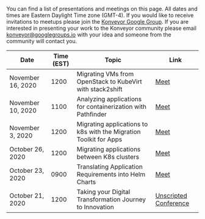 You can find a list of presentations and meetings on this page. All dates and times are Eastern Daylight Time zone (GMT-4). If you would like to receive invitations to meetups please join the [Konveyor Google Group](https://groups.google.com/g/konveyorio). If you are interested in presenting your work to the Konveyor community please email [konveyor@googlegroups.io](mailto:konveyor@googlegroups.io) with your idea and someone from the community will contact you.


| Date               |     Time (EST)  |  Topic    |   Link    | 
| ------------------ | --------------- |-----------|-----------|
| November 16, 2020  | 1200            | Migrating VMs from OpenStack to KubeVirt with stack2shift | [Meet](https://meet.google.com/rcy-fqcg-pvs?hs=122&authuser=0) |
| November 10, 2020  | 1100            | Analyzing applications for containerization with Pathfinder | [Meet](https://meet.google.com/jke-hvsy-jyk?hs=122&authuser=0)
| November 3, 2020   | 1200            | Migrating applications to k8s with the Migration Toolkit for Apps | [Meet](https://meet.google.com/qqm-xdbz-cut?hs=122&authuser=0) |
| October 26, 2020   | 1200            | Migrating applications between K8s clusters | [Meet](https://meet.google.com/mhc-yuim-rih?authuser=0)  |
| October 23, 2020   | 0900            | Translating Application Requirements into Helm Charts | [Meet](https://meet.google.com/mkq-zoqv-xuz?hs=122&authuser=1) |
| October 21, 2020   | 1200            | Taking your Digital Transformation Journey to Innovation | [Unscripted Conference](https://www.unscriptedconf.io/)  |



